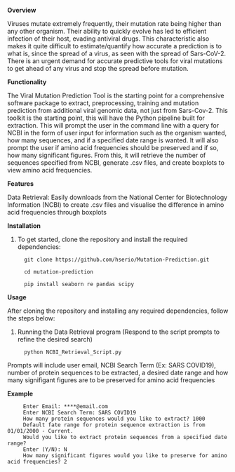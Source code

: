 **Overview**

Viruses mutate extremely frequently, their mutation rate being higher than any other organism. Their ability to quickly evolve has led to efficient infection of their host, evading antiviral drugs. This characteristic also makes it quite difficult to estimate/quantify how accurate a prediction is to what is, since the spread of a virus, as seen with the spread of Sars-CoV-2. There is an urgent demand for accurate predictive tools for viral mutations to get ahead of any virus and stop the spread before mutation.

**Functionality**

The Viral Mutation Prediction Tool is the starting point for a comprehensive software package to extract, preprocessing, training and mutation prediction from additional viral genomic data, not just from Sars-Cov-2. This toolkit is the starting point, this will have the Python pipeline built for extraction. This will prompt the user in the command line with a query for NCBI in the form of user input for information such as the organism wanted, how many sequences, and if a specified date range is wanted. It will also prompt the user if amino acid frequencies should be preserved and if so, how many significant figures. From this, it will retrieve the number of sequences specified from NCBI, generate .csv files, and create boxplots to view amino acid frequencies. 

**Features**

Data Retrieval: Easily downloads from the National Center for Biotechnology Information (NCBI) to create .csv files and visualise the difference in amino acid frequencies through boxplots 

**Installation**

1) To get started, clone the repository and install the required dependencies:

         git clone https://github.com/hserio/Mutation-Prediction.git

         cd mutation-prediction

         pip install seaborn re pandas scipy

**Usage**

After cloning the repository and installing any required dependencies, follow the steps below:

1) Running the Data Retrieval program (Respond to the script prompts to refine the desired search)

         python NCBI_Retrieval_Script.py
   
Prompts will include user email, NCBI Search Term (Ex: SARS COVID19), number of protein sequences to be extracted, a desired date range and how many signifigant figures are to be preserved for amino acid frequencies

**Example**

         Enter Email: ****@email.com
         Enter NCBI Search Term: SARS COVID19
         How many protein sequences would you like to extract? 1000
         Default fate range for protein sequence extraction is from 01/01/2000 - Current.
         Would you like to extract protein sequences from a specified date range?
         Enter (Y/N): N
         How many significant figures would you like to preserve for amino acid frequencies? 2
